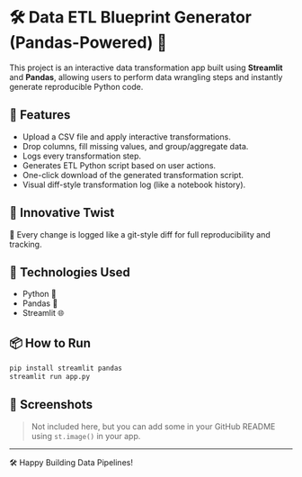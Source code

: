 
# 🛠️ Data ETL Blueprint Generator (Pandas-Powered) 🐼

This project is an interactive data transformation app built using **Streamlit** and **Pandas**, allowing users to perform data wrangling steps and instantly generate reproducible Python code.

## 🚀 Features
- Upload a CSV file and apply interactive transformations.
- Drop columns, fill missing values, and group/aggregate data.
- Logs every transformation step.
- Generates ETL Python script based on user actions.
- One-click download of the generated transformation script.
- Visual diff-style transformation log (like a notebook history).

## 🧠 Innovative Twist
📝 Every change is logged like a git-style diff for full reproducibility and tracking.

## 🧰 Technologies Used
- Python 🐍
- Pandas 🐼
- Streamlit 🌐

## 📦 How to Run

```bash
pip install streamlit pandas
streamlit run app.py
```

## 📸 Screenshots
> Not included here, but you can add some in your GitHub README using `st.image()` in your app.

---

🛠️ Happy Building Data Pipelines!
